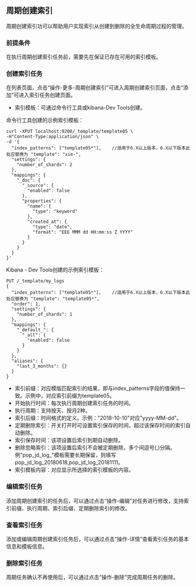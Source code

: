 ## 周期创建索引
周期创建索引功可以帮助用户实现索引从创建到删除的全生命周期过程的管理。

### 前提条件
在执行周期创建索引任务前，需要先在保证已存在可用的索引模板。

### 创建索引任务
在列表页面，点击“操作-更多-周期创建索引”可进入周期创建索引页面，点击“添加”可进入索引任务创建页面。
- 索引模板：可通过命令行工具或kibana-Dev Tools创建。</br>

命令行工具创建的示例索引模板：</br>
```
curl -XPUT localhost:9200/_template/template05 \
-H"Content-Type:application/json" \
-d '{
  "index_patterns": ["template05*"],    //适用于6.X以上版本，6.X以下版本此处应替换为 "template": "xie-", 
  "settings": {
    "number_of_shards": 2
  },
  "mappings": {
    "_doc": {
      "_source": {
        "enabled": false
      },
      "properties": {
        "name": {
          "type": "keyword"
        },
        "created_at": {
          "type": "date",
          "format": "EEE MMM dd HH:mm:ss Z YYYY"
        }
      }
    }
  }
}'
```
Kibana - Dev Tools创建的示例索引模板：</br>

```
PUT /_template/my_logs 
{
  "index_patterns": ["template05*"],    //适用于6.X以上版本，6.X以下版本此处应替换为 "template": "template05*",  
  "order": 1, 
  "settings": {
    "number_of_shards": 1 
  },
  "mappings": {
    "_default_": { 
      "_all": {
        "enabled": false
      }
    }
  },
  "aliases": {
    "last_3_months": {} 
  }
}
```


- 索引前缀：对应模版匹配索引的结果，即与index_patterns字段的值保持一致。示例中，对应索引前缀为template05。</br>
- 开始执行时间：每次执行周期创建索引任务的时间。</br>
- 执行周期：支持按天、按月2种。</br>
- 索引后缀：时间格式的定义。示例："2018-10-10"对应"yyyy-MM-dd"。</br>
- 定期删除索引：开关打开时可设置索引保存的时间，超过该保存时间的索引自动删除。</br>
- 索引保存时间：该项设置后索引到期自动删除。</br>
- 删除忽略索引：该项设置后索引不会被定期删除，多个间逗号(,)分隔。例"pop_jd_log_"模板需要长期保留，则填写pop_jd_log_20180618,pop_jd_log_20181111。</br>
- 索引模板内容：对应显示所选择的索引模板的内容。</br>

### 编辑索引任务
添加周期创建索引的任务后，可以通过点击“操作-编辑”对任务进行修改，支持索引前缀、执行周期、索引后缀、定期删除索引的修改。</br>

### 查看索引任务
添加或编辑周期创建索引任务后，可以通过点击“操作-详情”查看索引任务的基本信息和模板信息。</br>

### 删除索引任务
周期任务确认不再使用后，可以通过点击“操作-删除”完成周期任务的删除。
